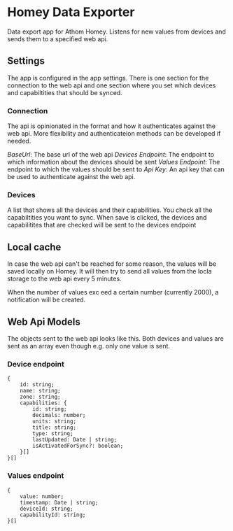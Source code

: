 # Homey Data Exporter

Data export app for Athom Homey. Listens for new values from devices and sends them to a specified web api.

## Settings

The app is configured in the app settings. There is one section for the connection to the web api and one section where you set which devices and capabiltities that should be synced.

### Connection

The api is opinionated in the format and how it authenticates against the web api. More flexibility and authenticateion methods can be developed if needed.

_BaseUrl_: The base url of the web api
_Devices Endpoint_: The endpoint to which information about the devices should be sent
_Values Endpoint_: The endpoint to which the values should be sent to
_Api Key_: An api key that can be used to authenticate against the web api.

### Devices

A list that shows all the devices and their capabilities. You check all the capabiltities you want to sync. When save is clicked, the devices and capabilitites that are checked will be sent to the devices endpoint

## Local cache

In case the web api can't be reached for some reason, the values will be saved locally on Homey. It will then try to send all values from the locla storage to the web api every 5 minutes.

When the number of values exc eed a certain number (currently 2000), a notification will be created.

## Web Api Models

The objects sent to the web api looks like this. Both devices and values are sent as an array even though e.g. only one value is sent.

### Device endpoint

```
{
    id: string;
    name: string;
    zone: string;
    capabilities: {
        id: string;
        decimals: number;
        units: string;
        title: string;
        type: string;
        lastUpdated: Date | string;
        isActivatedForSync?: boolean;
    }[]
}[]
```

### Values endpoint

```
{
    value: number;
    timestamp: Date | string;
    deviceId: string;
    capabilityId: string;
}[]
```

